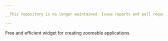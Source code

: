 ```yaml
---

__This repository is no longer maintained. Issue reports and pull requests will not be attended.__

---
```


Free and efficient widget for creating zoomable applications.
